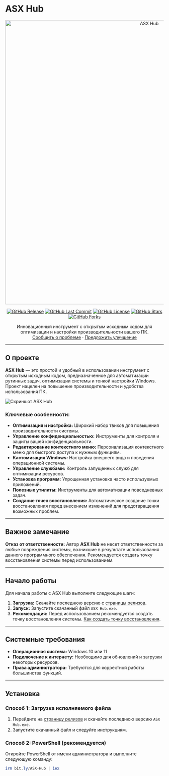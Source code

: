 # ASX Hub

<div align="center">
  <a href="https://github.com/ALFiX01/ASX_Hub">
    <img src="https://github.com/ALFiX01/ASX_Hub/blob/main/Files/Images/design.png?raw=true" alt="ASX Hub" width="900">
  </a>
</div>

<div align="center">

[![GitHub Release](https://img.shields.io/github/v/release/ALFiX01/ASX-Hub)](https://github.com/ALFiX01/ASX-Hub/releases/latest)
[![GitHub Last Commit](https://img.shields.io/github/last-commit/ALFiX01/ASX-Hub)](https://github.com/ALFiX01/ASX-Hub/commits/main)
[![GitHub License](https://img.shields.io/github/license/ALFiX01/ASX-Hub)](https://github.com/ALFiX01/ASX-Hub/blob/main/LICENSE)
[![GitHub Stars](https://img.shields.io/github/stars/ALFiX01/ASX-Hub)](https://github.com/ALFiX01/ASX-Hub/stargazers)
[![GitHub Forks](https://img.shields.io/github/forks/ALFiX01/ASX-Hub)](https://github.com/ALFiX01/ASX-Hub/network)

  <p>
    Инновационный инструмент с открытым исходным кодом для оптимизации и настройки производительности вашего ПК.
    <br />
    <a href="https://github.com/ALFiX01/ASX_Hub/issues">Сообщить о проблеме</a>
    ·
    <a href="https://github.com/ALFiX01/ASX_Hub/discussions">Предложить улучшение</a>
  </p>
</div>

---

## О проекте

**ASX Hub** — это простой и удобный в использовании инструмент с открытым исходным кодом, предназначенное для автоматизации рутинных задач, оптимизации системы и тонкой настройки Windows. Проект нацелен на повышение производительности и удобства использования ПК.

![Скриншот ASX Hub](https://github.com/ALFiX01/ASX_Hub/blob/main/Files/Images/MainMenu.png?raw=true)

### Ключевые особенности:

*   **Оптимизация и настройка:** Широкий набор твиков для повышения производительности системы.
*   **Управление конфиденциальностью:** Инструменты для контроля и защиты вашей конфиденциальности.
*   **Редактирование контекстного меню:** Персонализация контекстного меню для быстрого доступа к нужным функциям.
*   **Кастомизация Windows:** Настройка внешнего вида и поведения операционной системы.
*   **Управление службами:** Контроль запущенных служб для оптимизации ресурсов.
*   **Установка программ:** Упрощенная установка часто используемых приложений.
*   **Полезные утилиты:** Инструменты для автоматизации повседневных задач.
*   **Создание точек восстановления:** Автоматическое создание точки восстановления перед внесением изменений для предотвращения возможных проблем.

---

## Важное замечание

**Отказ от ответственности:** Автор **ASX Hub** не несет ответственности за любые повреждения системы, возникшие в результате использования данного программного обеспечения. Рекомендуется создать точку восстановления системы перед использованием.

---

## Начало работы

Для начала работы с ASX Hub выполните следующие шаги:

1.  **Загрузка:** Скачайте последнюю версию с [страницы релизов](https://github.com/ALFiX01/ASX-Hub/releases/latest).
2.  **Запуск:** Запустите скачанный файл `ASX Hub.exe`.
3.  **Рекомендация:** Перед использованием рекомендуется создать точку восстановления системы. [Как создать точку восстановления](https://support.microsoft.com/ru-ru/windows/создайте-точку-восстановления-77e02e2a-3298-c869-9974-ef5658ea3be9).

---

## Системные требования

*   **Операционная система:** Windows 10 или 11
*   **Подключение к интернету:** Необходимо для обновлений и загрузки некоторых ресурсов.
*   **Права администратора:** Требуются для корректной работы большинства функций.

---

## Установка

### Способ 1: Загрузка исполняемого файла

1.  Перейдите на [страницу релизов](https://github.com/ALFiX01/ASX-Hub/releases/latest) и скачайте последнюю версию `ASX Hub.exe`.
2.  Запустите скачанный файл и следуйте инструкциям.

### Способ 2: PowerShell (рекомендуется)

Откройте PowerShell от имени администратора и выполните следующую команду:

```powershell
irm bit.ly/ASX-Hub | iex
